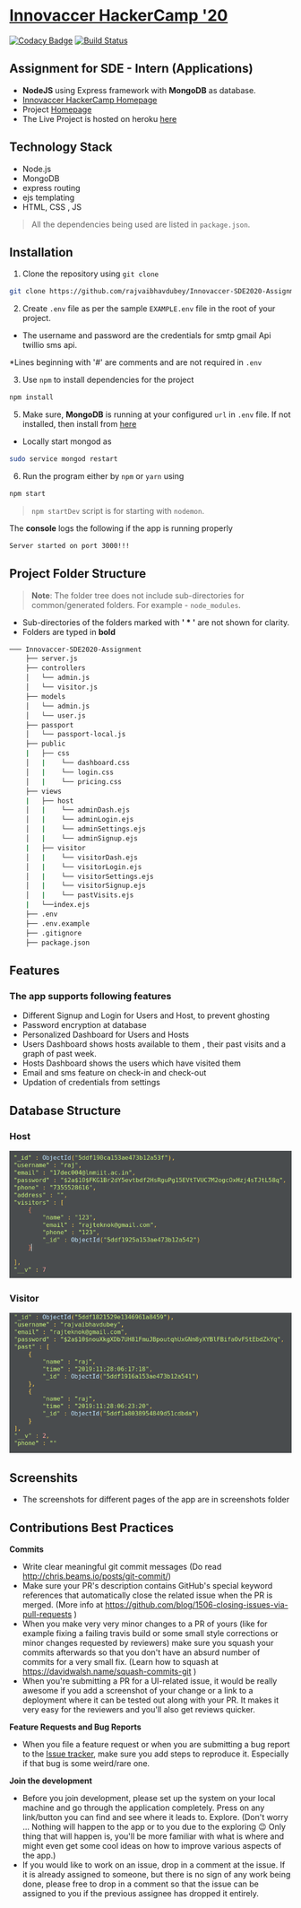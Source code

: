
# [Innovaccer HackerCamp '20](https://github.com/rajvaibhavdubey/Innovaccer-SDE2020-Assignment)
[![Codacy Badge](https://api.codacy.com/project/badge/Grade/1ac554483fac462797ffa5a8b9adf2fa?style=flat-square)]()
[![Build Status](https://api.travis-ci.org/fossasia/badgeyay.svg?branch=development&style=flat-square)]()

## Assignment for SDE - Intern (Applications)

- **NodeJS** using Express framework with **MongoDB** as database.
- [Innovaccer HackerCamp Homepage](https://www.innovaccer.com/hackercamp)
- Project [Homepage](https://github.com/rajvaibhavdubey/Innovaccer-SDE2020-Assignment)
- The Live Project is hosted on heroku [here](https://fast-wildwood-41816.herokuapp.com/)

## Technology Stack

- Node.js
- MongoDB
- express routing
- ejs templating
- HTML, CSS , JS

> All the dependencies being used are listed in `package.json`.


## Installation

1. Clone the repository using `git clone` 
```bash
git clone https://github.com/rajvaibhavdubey/Innovaccer-SDE2020-Assignment
```


2. Create `.env` file as per the sample `EXAMPLE.env` file in the root of your project.
- The username and password are the credentials for smtp gmail Api twillio sms api.

*Lines beginning with '#' are comments and are not required in `.env`

 3. Use `npm` to install dependencies for the project

```bash
npm install
```


 5. Make sure, **MongoDB** is running at your configured `url` in `.env` file. If not installed, then install from [here](https://docs.mongodb.com/manual/installation/)

- Locally start mongod as

```bash
sudo service mongod restart
```

 6. Run the program either by `npm` or `yarn` using

```bash
npm start
```
> `npm startDev` script is for starting with `nodemon`.


The **console** logs the following if the app is running properly
```bash
Server started on port 3000!!!
```

## Project Folder Structure

> **Note**: The folder tree does not include sub-directories for common/generated folders. For example - `node_modules`.

 - Sub-directories of the folders marked with **' * '** are not shown for clarity.
 - Folders are typed in **bold**

```bash
─── Innovaccer-SDE2020-Assignment
    ├── server.js
    ├── controllers
    │   └── admin.js
    │   └── visitor.js
    ├── models
    │   └── admin.js
    │   └── user.js
    ├── passport
    │   └── passport-local.js
    ├── public
    |   ├── css
    │   |    └── dashboard.css
    │   |    └── login.css
    │   |    └── pricing.css  
    ├── views
    |   ├── host
    │   |    └── adminDash.ejs
    │   |    └── adminLogin.ejs
    │   |    └── adminSettings.ejs 
    │   |    └── adminSignup.ejs 
    |   ├── visitor
    │   |    └── visitorDash.ejs
    │   |    └── visitorLogin.ejs
    │   |    └── visitorSettings.ejs 
    │   |    └── visitorSignup.ejs 
    │   |    └── pastVisits.ejs 
    |   └──index.ejs
    ├── .env
    ├── .env.example
    ├── .gitignore
    ├── package.json

```
## Features
### The app supports following features

-   Different Signup and Login for Users and Host, to prevent ghosting
-   Password encryption at database
-   Personalized Dashboard for Users and Hosts
-   Users Dashboard shows hosts available to them , their past visits and a graph of past week. 
-   Hosts Dashboard shows the users which have visited them
-   Email and sms feature on check-in and check-out
-   Updation of credentials from settings

## Database Structure

### Host
![Host](https://raw.githubusercontent.com/rajvaibhavdubey/Innovaccer-SDE2020-Assignment/master/screenshots/hostDB.png)
### Visitor
![Visitor](https://raw.githubusercontent.com/rajvaibhavdubey/Innovaccer-SDE2020-Assignment/master/screenshots/visitorDB.png)

## Screenshits
- The screenshots for different pages of the app are in screenshots folder

## Contributions Best Practices

**Commits**

- Write clear meaningful git commit messages (Do read http://chris.beams.io/posts/git-commit/)
- Make sure your PR's description contains GitHub's special keyword references that automatically close the related issue when the PR is merged. (More info at https://github.com/blog/1506-closing-issues-via-pull-requests )
- When you make very very minor changes to a PR of yours (like for example fixing a failing travis build or some small style corrections or minor changes requested by reviewers) make sure you squash your commits afterwards so that you don't have an absurd number of commits for a very small fix. (Learn how to squash at https://davidwalsh.name/squash-commits-git )
- When you're submitting a PR for a UI-related issue, it would be really awesome if you add a screenshot of your change or a link to a deployment where it can be tested out along with your PR. It makes it very easy for the reviewers and you'll also get reviews quicker.

**Feature Requests and Bug Reports**

- When you file a feature request or when you are submitting a bug report to the [Issue tracker](https://github.com/rajvaibhavdubey/Innovaccer-SDE2020-Assignment/issues), make sure you add steps to reproduce it. Especially if that bug is some weird/rare one.

**Join the development**

- Before you join development, please set up the system on your local machine and go through the application completely. Press on any link/button you can find and see where it leads to. Explore. (Don't worry ... Nothing will happen to the app or to you due to the exploring :wink: Only thing that will happen is, you'll be more familiar with what is where and might even get some cool ideas on how to improve various aspects of the app.)
- If you would like to work on an issue, drop in a comment at the issue. If it is already assigned to someone, but there is no sign of any work being done, please free to drop in a comment so that the issue can be assigned to you if the previous assignee has dropped it entirely.
